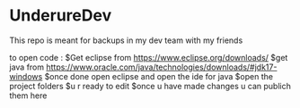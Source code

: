# UnderureDev

This repo is meant for backups in my dev team with my friends 

to open code :
$Get eclipse from https://www.eclipse.org/downloads/
 $get java from https://www.oracle.com/java/technologies/downloads/#jdk17-windows
$once done open eclipse and open the ide for java 
 $open the project folders 
 $u r ready to edit 
 $once u have made changes u can publich them here 
